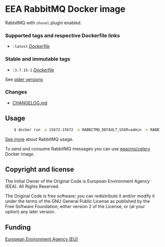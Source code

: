 # EEA RabbitMQ Docker image

RabbitMQ with `shovel` plugin enabled.


### Supported tags and respective Dockerfile links

  - `:latest` [*Dockerfile*](https://github.com/eea/eea.docker.rabbitmq/blob/master/Dockerfile)


### Stable and immutable tags

  - `:3.7.15-1` [*Dockerfile*](https://github.com/eea/eea.docker.rabbitmq/tree/3.7.15-1/Dockerfile)

See [older versions](https://github.com/eea/eea.docker.rabbitmq/releases)


### Changes

 - [CHANGELOG.md](https://github.com/eea/eea.docker.rabbitmq/blob/master/CHANGELOG.md)


## Usage

```bash
    $ docker run -p 15672:15672 -e RABBITMQ_DEFAULT_USER=admin -e RABBITMQ_DEFAULT_PASS=secret eeacms/rabbitmq
```

[See more](https://hub.docker.com/_/rabbitmq) about RabbitMQ usage.

To send and consume RabbitMQ messages you can use [eeacms/celery](https://hub.docker.com/r/eeacms/celery) Docker image.


## Copyright and license

The Initial Owner of the Original Code is European Environment Agency (EEA).
All Rights Reserved.

The Original Code is free software;
you can redistribute it and/or modify it under the terms of the GNU
General Public License as published by the Free Software Foundation;
either version 2 of the License, or (at your option) any later
version.


## Funding

[European Environment Agency (EU)](http://eea.europa.eu)